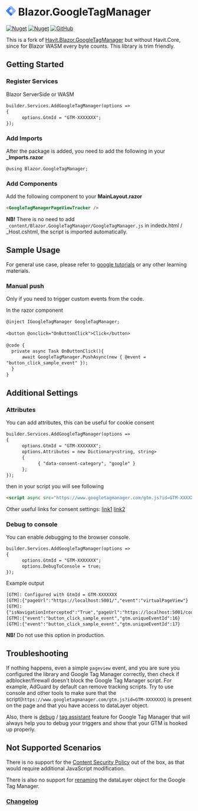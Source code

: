 # <img src="https://github.com/ScarletKuro/Blazor.GoogleTagManager/blob/main/google-tag-mager-icon.png" height="26" /> Blazor.GoogleTagManager
[![Nuget](https://img.shields.io/nuget/v/Blazor.GoogleTagManager?color=ff4081&logo=nuget)](https://www.nuget.org/packages/Blazor.GoogleTagManager/)
[![Nuget](https://img.shields.io/nuget/dt/Blazor.GoogleTagManager?color=ff4081&label=nuget%20downloads&logo=nuget)](https://www.nuget.org/packages/Blazor.GoogleTagManager/)
[![GitHub](https://img.shields.io/github/license/ScarletKuro/Blazor.GoogleTagManager?color=594ae2&logo=github)](https://github.com/ScarletKuro/Blazor.GoogleTagManager/blob/main/LICENSE)

This is a fork of [Havit.Blazor.GoogleTagManager](https://github.com/havit/Havit.Blazor/tree/master/Havit.Blazor.GoogleTagManager) but without Havit.Core, since for Blazor WASM every byte counts.
This library is trim friendly.

## Getting Started
### Register Services
Blazor ServerSide or WASM
```CSharp
builder.Services.AddGoogleTagManager(options =>
{
      options.GtmId = "GTM-XXXXXXX";
});
```

### Add Imports
After the package is added, you need to add the following in your **_Imports.razor**
```CSharp
@using Blazor.GoogleTagManager;
```

### Add Components
Add the following component to your **MainLayout.razor**
```HTML
<GoogleTagManagerPageViewTracker />
```
**NB!** There is no need to add `_content/Blazor.GoogleTagManager/GoogleTagManager.js` in indedx.html / _Host.cshtml, the script is imported automatically. 

## Sample Usage
For general use case, please refer to [google tutorials](https://support.google.com/tagmanager/answer/6103696?hl=en) or any other learning materials.

### Manual push
Only if you need to trigger custom events from the code.

In the razor component
```CSharp
@inject IGoogleTagManager GoogleTagManager;

<button @onclick="OnButtonClick">Click</button>

@code {
  private async Task OnButtonClick(){
      await GoogleTagManager.PushAsync(new { @event = "button_click_sample_event" });
  }
}
```

## Additional Settings
### Attributes
You can add attributes, this can be useful for cookie consent
```CSharp
builder.Services.AddGoogleTagManager(options =>
{
      options.GtmId = "GTM-XXXXXXX";
      options.Attributes = new Dictionary<string, string>
      {
            { "data-consent-category", "google" }
      };
});
```
then in your script you will see following
```HTML
<script async src="https://www.googletagmanager.com/gtm.js?id=GTM-XXXXXXX" data-consent-category="google"></script>
```
Other useful links for consent settings: [link1](https://support.google.com/tagmanager/answer/10718549) [link2](https://developers.google.com/tag-platform/tag-manager/templates/consent-apis)
### Debug to console
You can enable debugging to the browser console.
```CSharp
builder.Services.AddGoogleTagManager(options =>
{
      options.GtmId = "GTM-XXXXXXX";
      options.DebugToConsole = true;
});
```
Example output
```
[GTM]: Configured with GtmId = GTM-XXXXXXX
[GTM]:{"pageUrl":"https://localhost:5001/","event":"virtualPageView"}
[GTM]:{"isNavigationIntercepted":"True","pageUrl":"https://localhost:5001/counter","event":"virtualPageView","gtm.uniqueEventId":14}
[GTM]:{"event":"button_click_sample_event","gtm.uniqueEventId":16}
[GTM]:{"event":"button_click_sample_event","gtm.uniqueEventId":17}
```
**NB!** Do not use this option in production.

## Troubleshooting
If nothing happens, even a simple `pageview` event, and you are sure you configured the library and Google Tag Manager correctly, then check if adblocker/firewall doesn't block the Google Tag Manager script. For example, AdGuard by default can remove tracking scripts.
Try to use console and other tools to make sure that the script(`https://www.googletagmanager.com/gtm.js?id=GTM-XXXXXXX`) is present on the page and that you have access to dataLayer object.

Also, there is [debug](https://support.google.com/tagmanager/answer/6107056?hl=en) / [tag assistant](https://tagassistant.google.com/) feature for Google Tag Manager that will always help you to debug your triggers and show that your GTM is hooked up properly.

## Not Supported Scenarios
There is no support for the [Content Security Policy](https://developers.google.com/tag-platform/tag-manager/web/csp) out of the box, as that would require additional JavaScript modification.

There is also no support for [renaming](https://developers.google.com/tag-platform/tag-manager/web/datalayer#tag-manager) the dataLayer object for the Google Tag Manager.

### [Changelog](CHANGELOG.md)
